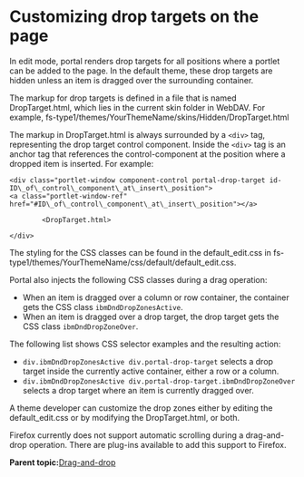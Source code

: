# Customizing drop targets on the page 

In edit mode, portal renders drop targets for all positions where a portlet can be added to the page. In the default theme, these drop targets are hidden unless an item is dragged over the surrounding container.

The markup for drop targets is defined in a file that is named DropTarget.html, which lies in the current skin folder in WebDAV. For example, fs-type1/themes/YourThemeName/skins/Hidden/DropTarget.html

The markup in DropTarget.html is always surrounded by a `<div>` tag, representing the drop target control component. Inside the `<div>` tag is an anchor tag that references the control-component at the position where a dropped item is inserted. For example:

```
<div class="portlet-window component-control portal-drop-target id-ID\_of\_control\_component\_at\_insert\_position">
<a class="portlet-window-ref" href="#ID\_of\_control\_component\_at\_insert\_position"></a>

        <DropTarget.html>

</div>
```

The styling for the CSS classes can be found in the default\_edit.css in fs-type1/themes/YourThemeName/css/default/default\_edit.css.

Portal also injects the following CSS classes during a drag operation:

-   When an item is dragged over a column or row container, the container gets the CSS class `ibmDndDropZonesActive`.
-   When an item is dragged over a drop target, the drop target gets the CSS class `ibmDndDropZoneOver`.

The following list shows CSS selector examples and the resulting action:

-   `div.ibmDndDropZonesActive div.portal-drop-target` selects a drop target inside the currently active container, either a row or a column.
-   `div.ibmDndDropZonesActive div.portal-drop-target.ibmDndDropZoneOver` selects a drop target where an item is currently dragged over.

A theme developer can customize the drop zones either by editing the default\_edit.css or by modifying the DropTarget.html, or both.

Firefox currently does not support automatic scrolling during a drag-and-drop operation. There are plug-ins available to add this support to Firefox.

**Parent topic:**[Drag-and-drop ](../dev-theme/themeopt_cust_dnd.md)

